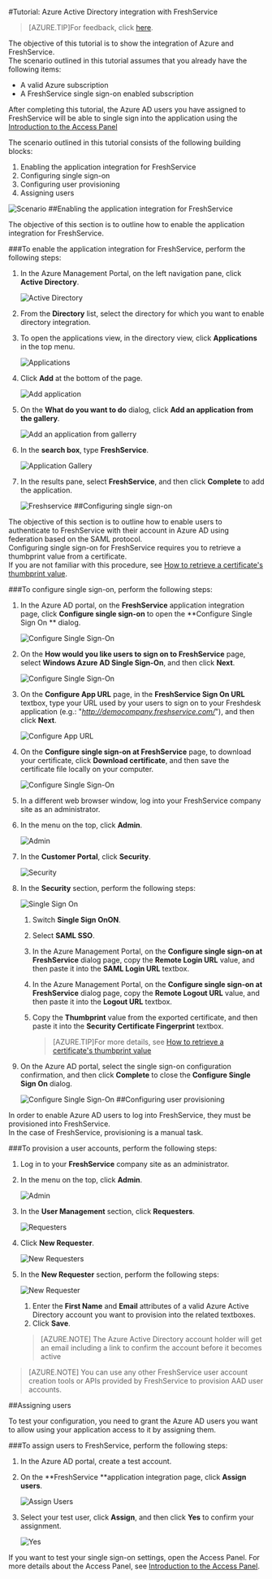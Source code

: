 <properties 
    pageTitle="Tutorial: Azure Active Directory integration with FreshService | Windows Azure" 
    description="Learn how to use FreshService with Azure Active Directory to enable single sign-on, automated provisioning, and more!" 
    services="active-directory" 
    authors="jeevansd"  
    documentationCenter="na" 
    manager="stevenpo"/>
<tags
	ms.service="active-directory"
	ms.date="01/14/2016"
	wacn.date=""/>

#Tutorial: Azure Active Directory integration with FreshService
>[AZURE.TIP]For feedback, click [here](http://go.microsoft.com/fwlink/?LinkId=529827).
  
The objective of this tutorial is to show the integration of Azure and FreshService.  
The scenario outlined in this tutorial assumes that you already have the following items:

-   A valid Azure subscription
-   A FreshService single sign-on enabled subscription
  
After completing this tutorial, the Azure AD users you have assigned to FreshService will be able to single sign into the application using the [Introduction to the Access Panel](https://msdn.microsoft.com/zh-cn/library/dn308586) 
  
The scenario outlined in this tutorial consists of the following building blocks:

1.  Enabling the application integration for FreshService
2.  Configuring single sign-on
3.  Configuring user provisioning
4.  Assigning users

![Scenario](./media/active-directory-saas-freshservice-tutorial/IC790807.png "Scenario")
##Enabling the application integration for FreshService
  
The objective of this section is to outline how to enable the application integration for FreshService.

###To enable the application integration for FreshService, perform the following steps:

1.  In the Azure Management Portal, on the left navigation pane, click **Active Directory**.

    ![Active Directory](./media/active-directory-saas-freshservice-tutorial/IC700993.png "Active Directory")

2.  From the **Directory** list, select the directory for which you want to enable directory integration.

3.  To open the applications view, in the directory view, click **Applications** in the top menu.

    ![Applications](./media/active-directory-saas-freshservice-tutorial/IC700994.png "Applications")

4.  Click **Add** at the bottom of the page.

    ![Add application](./media/active-directory-saas-freshservice-tutorial/IC749321.png "Add application")

5.  On the **What do you want to do** dialog, click **Add an application from the gallery**.

    ![Add an application from gallerry](./media/active-directory-saas-freshservice-tutorial/IC749322.png "Add an application from gallerry")

6.  In the **search box**, type **FreshService**.

    ![Application Gallery](./media/active-directory-saas-freshservice-tutorial/IC790808.png "Application Gallery")

7.  In the results pane, select **FreshService**, and then click **Complete** to add the application.

    ![Freshservice](./media/active-directory-saas-freshservice-tutorial/IC790809.png "Freshservice")
##Configuring single sign-on
  
The objective of this section is to outline how to enable users to authenticate to FreshService with their account in Azure AD using federation based on the SAML protocol.  
Configuring single sign-on for FreshService requires you to retrieve a thumbprint value from a certificate.  
If you are not familiar with this procedure, see [How to retrieve a certificate's thumbprint value](http://youtu.be/YKQF266SAxI).

###To configure single sign-on, perform the following steps:

1.  In the Azure AD portal, on the **FreshService** application integration page, click **Configure single sign-on** to open the **Configure Single Sign On ** dialog.

    ![Configure Single Sign-On](./media/active-directory-saas-freshservice-tutorial/IC790810.png "Configure Single Sign-On")

2.  On the **How would you like users to sign on to FreshService** page, select **Windows Azure AD Single Sign-On**, and then click **Next**.

    ![Configure Single Sign-On](./media/active-directory-saas-freshservice-tutorial/IC790811.png "Configure Single Sign-On")

3.  On the **Configure App URL** page, in the **FreshService Sign On URL** textbox, type your URL used by your users to sign on to your Freshdesk application (e.g.: "*http://democompany.freshservice.com/*"), and then click **Next**.

    ![Configure App URL](./media/active-directory-saas-freshservice-tutorial/IC790812.png "Configure App URL")

4.  On the **Configure single sign-on at FreshService** page, to download your certificate, click **Download certificate**, and then save the certificate file locally on your computer.

    ![Configure Single Sign-On](./media/active-directory-saas-freshservice-tutorial/IC790813.png "Configure Single Sign-On")

5.  In a different web browser window, log into your FreshService company site as an administrator.

6.  In the menu on the top, click **Admin**.

    ![Admin](./media/active-directory-saas-freshservice-tutorial/IC790814.png "Admin")

7.  In the **Customer Portal**, click **Security**.

    ![Security](./media/active-directory-saas-freshservice-tutorial/IC790815.png "Security")

8.  In the **Security** section, perform the following steps:

    ![Single Sign On](./media/active-directory-saas-freshservice-tutorial/IC790816.png "Single Sign On")

    1.  Switch **Single Sign OnON**.
    2.  Select **SAML SSO**.
    3.  In the Azure Management Portal, on the **Configure single sign-on at FreshService** dialog page, copy the **Remote Login URL** value, and then paste it into the **SAML Login URL** textbox.
    4.  In the Azure Management Portal, on the **Configure single sign-on at FreshService** dialog page, copy the **Remote Logout URL** value, and then paste it into the **Logout URL** textbox.
    5.  Copy the **Thumbprint** value from the exported certificate, and then paste it into the **Security Certificate Fingerprint** textbox.
    
        >[AZURE.TIP]For more details, see [How to retrieve a certificate's thumbprint value](http://youtu.be/YKQF266SAxI)

9.  On the Azure AD portal, select the single sign-on configuration confirmation, and then click **Complete** to close the **Configure Single Sign On** dialog.

    ![Configure Single Sign-On](./media/active-directory-saas-freshservice-tutorial/IC790817.png "Configure Single Sign-On")
##Configuring user provisioning
  
In order to enable Azure AD users to log into FreshService, they must be provisioned into FreshService.  
In the case of FreshService, provisioning is a manual task.

###To provision a user accounts, perform the following steps:

1.  Log in to your **FreshService** company site as an administrator.

2.  In the menu on the top, click **Admin**.

    ![Admin](./media/active-directory-saas-freshservice-tutorial/IC790814.png "Admin")

3.  In the **User Management** section, click **Requesters**.

    ![Requesters](./media/active-directory-saas-freshservice-tutorial/IC790818.png "Requesters")

4.  Click **New Requester**.

    ![New Requesters](./media/active-directory-saas-freshservice-tutorial/IC790819.png "New Requesters")

5.  In the **New Requester** section, perform the following steps:

    ![New Requester](./media/active-directory-saas-freshservice-tutorial/IC790820.png "New Requester")

    1.  Enter the **First Name** and **Email** attributes of a valid Azure Active Directory account you want to provision into the related textboxes.
    2.  Click **Save**.

    >[AZURE.NOTE] The Azure Active Directory account holder will get an email including a link to confirm the account before it becomes active

>[AZURE.NOTE] You can use any other FreshService user account creation tools or APIs provided by FreshService to provision AAD user accounts.

##Assigning users
  
To test your configuration, you need to grant the Azure AD users you want to allow using your application access to it by assigning them.

###To assign users to FreshService, perform the following steps:

1.  In the Azure AD portal, create a test account.

2.  On the **FreshService **application integration page, click **Assign users**.

    ![Assign Users](./media/active-directory-saas-freshservice-tutorial/IC790821.png "Assign Users")

3.  Select your test user, click **Assign**, and then click **Yes** to confirm your assignment.

    ![Yes](./media/active-directory-saas-freshservice-tutorial/IC767830.png "Yes")
  
If you want to test your single sign-on settings, open the Access Panel. For more details about the Access Panel, see [Introduction to the Access Panel](/documentation/articles/active-directory-saas-access-panel-introduction).